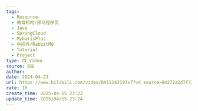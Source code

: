 ```yaml
---
tags:
  - Resource
  - 教育机构/黑马程序员
  - Java
  - SpringCloud
  - MybatisPlus
  - 中间件/RabbitMQ
  - Tutorial
  - Project
type: 📺 Video
source: B站
author: 
date: 2024-04-23
url: https://www.bilibili.com/video/BV1S142197x7?vd_source=84272a2d7f72158b38778819be5bc6ad&spm_id_from=333.788.videopod.episodes
rate: 10
create_time: 2025-04-15 23:22
update_time: 2025/04/15 23:24
---
```


